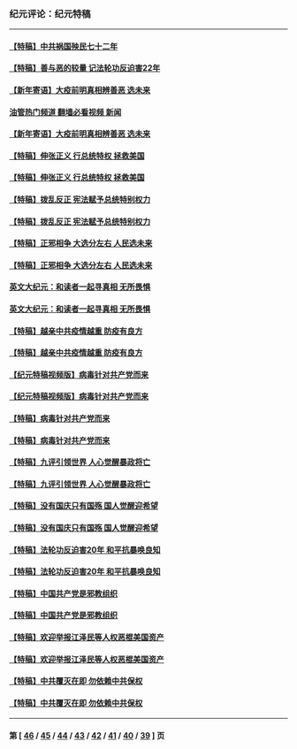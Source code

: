 ### 纪元评论：纪元特稿
---
#### [【特稿】中共祸国殃民七十二年](../../pages/nsc424/n13272607.md?03190330) 
#### [【特稿】善与恶的较量 记法轮功反迫害22年](../../pages/nsc424/n13086597.md?03190330) 
#### [【新年寄语】大疫前明真相辨善恶 选未来](../../pages/nsc424/n12660855.md?03190330) 
#### [油管热门频道 翻墙必看视频 新闻](ok?03190330)
#### [【新年寄语】大疫前明真相辨善恶 选未来](../../pages/nsc424/n12660855.md?03190330) 
#### [【特稿】伸张正义 行总统特权 拯救美国](../../pages/nsc424/n12616806.md?03190330) 
#### [【特稿】伸张正义 行总统特权 拯救美国](../../pages/nsc424/n12616806.md?03190330) 
#### [【特稿】拨乱反正 宪法赋予总统特别权力](../../pages/nsc424/n12598306.md?03190330) 
#### [【特稿】拨乱反正 宪法赋予总统特别权力](../../pages/nsc424/n12598306.md?03190330) 
#### [【特稿】正邪相争 大选分左右 人民选未来](../../pages/nsc424/n12545208.md?03190330) 
#### [【特稿】正邪相争 大选分左右 人民选未来](../../pages/nsc424/n12545208.md?03190330) 
#### [英文大纪元：和读者一起寻真相 无所畏惧](../../pages/nsc424/n12542027.md?03190330) 
#### [英文大纪元：和读者一起寻真相 无所畏惧](../../pages/nsc424/n12542027.md?03190330) 
#### [【特稿】越亲中共疫情越重 防疫有良方](../../pages/nsc424/n12042989.md?03190330) 
#### [【特稿】越亲中共疫情越重 防疫有良方](../../pages/nsc424/n12042989.md?03190330) 
#### [【纪元特稿视频版】病毒针对共产党而来](../../pages/nsc424/n11977328.md?03190330) 
#### [【纪元特稿视频版】病毒针对共产党而来](../../pages/nsc424/n11977328.md?03190330) 
#### [【特稿】病毒针对共产党而来](../../pages/nsc424/n11928818.md?03190330) 
#### [【特稿】病毒针对共产党而来](../../pages/nsc424/n11928818.md?03190330) 
#### [【特稿】九评引领世界 人心觉醒暴政将亡](../../pages/nsc424/n11660496.md?03190330) 
#### [【特稿】九评引领世界 人心觉醒暴政将亡](../../pages/nsc424/n11660496.md?03190330) 
#### [【特稿】没有国庆只有国殇 国人觉醒迎希望](../../pages/nsc424/n11549354.md?03190330) 
#### [【特稿】没有国庆只有国殇 国人觉醒迎希望](../../pages/nsc424/n11549354.md?03190330) 
#### [【特稿】法轮功反迫害20年 和平抗暴唤良知](../../pages/nsc424/n11389135.md?03190330) 
#### [【特稿】法轮功反迫害20年 和平抗暴唤良知](../../pages/nsc424/n11389135.md?03190330) 
#### [【特稿】中国共产党是邪教组织](../../pages/nsc424/n11355551.md?03190330) 
#### [【特稿】中国共产党是邪教组织](../../pages/nsc424/n11355551.md?03190330) 
#### [【特稿】欢迎举报江泽民等人权恶棍美国资产](../../pages/nsc424/n11303040.md?03190330) 
#### [【特稿】欢迎举报江泽民等人权恶棍美国资产](../../pages/nsc424/n11303040.md?03190330) 
#### [【特稿】中共覆灭在即 勿依赖中共保权](../../pages/nsc424/n11278510.md?03190330) 
#### [【特稿】中共覆灭在即 勿依赖中共保权](../../pages/nsc424/n11278510.md?03190330) 

---
#### 第 [ [46](./46.md?03190330) / [45](./45.md?03190330) / [44](./44.md?03190330) / [43](./43.md?03190330) / [42](./42.md?03190330) / [41](./41.md?03190330) / [40](./40.md?03190330) / [39](./39.md?03190330) ] 页
